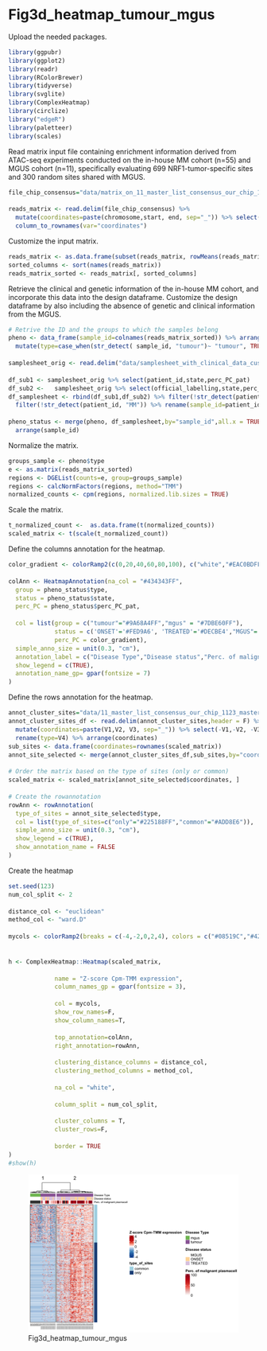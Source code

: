 # Fig3d_heatmap_tumour_mgus

Upload the needed packages.

``` r
library(ggpubr)
library(ggplot2)
library(readr)
library(RColorBrewer)
library(tidyverse)
library(svglite)
library(ComplexHeatmap)
library(circlize)
library("edgeR")
library(paletteer)
library(scales)
```

Read matrix input file containing enrichment information derived from
ATAC-seq experiments conducted on the in-house MM cohort (n=55) and MGUS
cohort (n=11), specifically evaluating 699 NRF1-tumor-specific sites and
300 random sites shared with MGUS.

``` r
file_chip_consensus="data/matrix_on_11_master_list_consensus_our_chip_1123_master_list_mgus_ANNOTATED_TSS_300random_plus_10_master_list_consensus_our_chip_1123.txt"

reads_matrix <- read.delim(file_chip_consensus) %>% 
  mutate(coordinates=paste(chromosome,start, end, sep="_")) %>% select(-chromosome,-start, -end) %>% 
  column_to_rownames(var="coordinates")
```

Customize the input matrix.

``` r
reads_matrix <- as.data.frame(subset(reads_matrix, rowMeans(reads_matrix) > 1))
sorted_columns <- sort(names(reads_matrix))
reads_matrix_sorted <- reads_matrix[, sorted_columns]
```

Retrieve the clinical and genetic information of the in-house MM cohort,
and incorporate this data into the design dataframe. Customize the
design dataframe by also including the absence of genetic and clinical
information from the MGUS.

``` r
# Retrive the ID and the groups to which the samples belong 
pheno <- data_frame(sample_id=colnames(reads_matrix_sorted)) %>% arrange(sample_id) %>% 
  mutate(type=case_when(str_detect( sample_id, "tumour")~ "tumour", TRUE ~ "mgus"))

samplesheet_orig <- read.delim("data/samplesheet_with_clinical_data_customized_cytogenetic_pc_info_mm59bis_4kpeaks_necessary_info_03september2024.tsv",header = T) %>% distinct() 

df_sub1 <- samplesheet_orig %>% select(patient_id,state,perc_PC_pat)
df_sub2 <-   samplesheet_orig %>% select(official_labelling,state,perc_PC_pat) %>% rename(patient_id=official_labelling)
df_samplesheet <- rbind(df_sub1,df_sub2) %>% filter(!str_detect(patient_id, "MGUS")) %>% 
  filter(!str_detect(patient_id, "MM")) %>% rename(sample_id=patient_id)

pheno_status <- merge(pheno, df_samplesheet,by="sample_id",all.x = TRUE) %>% mutate(state = if_else(is.na(state), "MGUS", state)) %>%
  arrange(sample_id)
```

Normalize the matrix.

``` r
groups_sample <- pheno$type
e <- as.matrix(reads_matrix_sorted)
regions <- DGEList(counts=e, group=groups_sample)
regions <- calcNormFactors(regions, method="TMM") 
normalized_counts <- cpm(regions, normalized.lib.sizes = TRUE)
```

Scale the matrix.

``` r
t_normalized_count <-  as.data.frame(t(normalized_counts)) 
scaled_matrix <- t(scale(t_normalized_count)) 
```

Define the columns annotation for the heatmap.

``` r
color_gradient <- colorRamp2(c(0,20,40,60,80,100), c("white","#EAC0BDFF", "#F57667FF","#D8392CFF","#C21417FF","#9C0824FF"))

colAnn <- HeatmapAnnotation(na_col = "#434343FF",
  group = pheno_status$type,
  status = pheno_status$state,
  perc_PC = pheno_status$perc_PC_pat,
  
  col = list(group = c("tumour"="#9A68A4FF","mgus" = "#7DBE60FF"),
             status = c('ONSET'='#FED9A6', 'TREATED'='#DECBE4',"MGUS"= "white"),
             perc_PC = color_gradient),
  simple_anno_size = unit(0.3, "cm"),
  annotation_label = c("Disease Type","Disease status","Perc. of malignant plasmacell"),
  show_legend = c(TRUE),
  annotation_name_gp= gpar(fontsize = 7)
)
```

Define the rows annotation for the heatmap.

``` r
annot_cluster_sites="data/11_master_list_consensus_our_chip_1123_master_list_mgus_ANNOTATED_TSS_300random_plus_10_master_list_consensus_our_chip_TYPE_1123.bed"
annot_cluster_sites_df <- read.delim(annot_cluster_sites,header = F) %>%
  mutate(coordinates=paste(V1,V2, V3, sep="_")) %>% select(-V1,-V2, -V3) %>%
  rename(type=V4) %>% arrange(coordinates)
sub_sites <- data.frame(coordinates=rownames(scaled_matrix))
annot_site_selected <- merge(annot_cluster_sites_df,sub_sites,by="coordinates")%>% arrange(type)

# Order the matrix based on the type of sites (only or common)
scaled_matrix <- scaled_matrix[annot_site_selected$coordinates, ]

# Create the rowannotation
rowAnn <- rowAnnotation(
  type_of_sites = annot_site_selected$type,
  col = list(type_of_sites=c("only"="#225188FF","common"="#ADD8E6")),
  simple_anno_size = unit(0.3, "cm"),
  show_legend = c(TRUE),
  show_annotation_name = FALSE
)
```

Create the heatmap

``` r
set.seed(123)
num_col_split <- 2

distance_col <- "euclidean"
method_col <- "ward.D"

mycols <- colorRamp2(breaks = c(-4,-2,0,2,4), colors = c("#08519C","#4292C6","#FFFFFF","#D7301F","#B30000"))#roma


h <- ComplexHeatmap::Heatmap(scaled_matrix,

             name = "Z-score Cpm-TMM expression", 
             column_names_gp = gpar(fontsize = 3),

             col = mycols,
             show_row_names=F,
             show_column_names=T,
             
             top_annotation=colAnn,
             right_annotation=rowAnn,

             clustering_distance_columns = distance_col,
             clustering_method_columns = method_col,
             
             na_col = "white",

             column_split = num_col_split,
             
             cluster_columns = T,
             cluster_rows=F,

             border = TRUE
)
#show(h)
```

<figure>
<img
src="https://github.com/cleliacort/NRF1_paper/blob/main/Fig3/figures/heatmap_tot_cluster_2_normalized_scaled_1111_chip_nrf1_kms27_chip_nrf1_mm196_chip_nrf1_mm217_chip_nrf1_kms18_1223_cluster_col_euclidean_ward.D_rows_no_clustering_1223.png"
alt="Fig3d_heatmap_tumour_mgus" />
<figcaption aria-hidden="true">Fig3d_heatmap_tumour_mgus</figcaption>
</figure>
